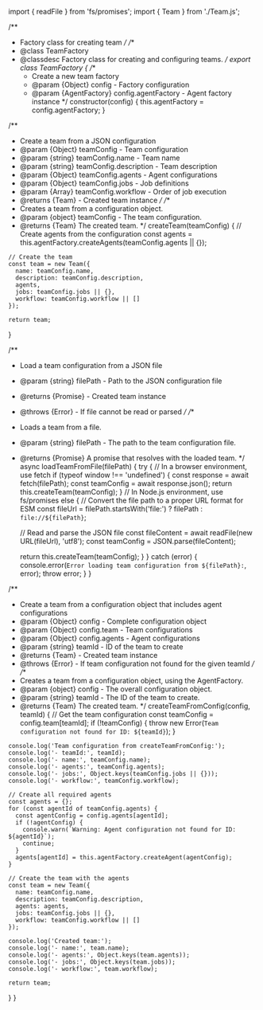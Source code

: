 import { readFile } from 'fs/promises';
import { Team } from './Team.js';

/**
 * Factory class for creating team
 */
/**
 * @class TeamFactory
 * @classdesc Factory class for creating and configuring teams.
 */
export class TeamFactory {
  /**
   * Create a new team factory
   * @param {Object} config - Factory configuration
   * @param {AgentFactory} config.agentFactory - Agent factory instance
   */
  constructor(config) {
    this.agentFactory = config.agentFactory;
  }

  /**
   * Create a team from a JSON configuration
   * @param {Object} teamConfig - Team configuration
   * @param {string} teamConfig.name - Team name
   * @param {string} teamConfig.description - Team description
   * @param {Object} teamConfig.agents - Agent configurations
   * @param {Object} teamConfig.jobs - Job definitions
   * @param {Array<string>} teamConfig.workflow - Order of job execution
   * @returns {Team} - Created team instance
   */
  /**
   * Creates a team from a configuration object.
   * @param {object} teamConfig - The team configuration.
   * @returns {Team} The created team.
   */
  createTeam(teamConfig) {
    // Create agents from the configuration
    const agents = this.agentFactory.createAgents(teamConfig.agents || {});
    
    // Create the team
    const team = new Team({
      name: teamConfig.name,
      description: teamConfig.description,
      agents,
      jobs: teamConfig.jobs || {},
      workflow: teamConfig.workflow || []
    });
    
    return team;
  }

  /**
   * Load a team configuration from a JSON file
   * @param {string} filePath - Path to the JSON configuration file
   * @returns {Promise<Team>} - Created team instance
   * @throws {Error} - If file cannot be read or parsed
   */
  /**
   * Loads a team from a file.
   * @param {string} filePath - The path to the team configuration file.
   * @returns {Promise<Team>} A promise that resolves with the loaded team.
   */
  async loadTeamFromFile(filePath) {
    try {
      // In a browser environment, use fetch
      if (typeof window !== 'undefined') {
        const response = await fetch(filePath);
        const teamConfig = await response.json();
        return this.createTeam(teamConfig);
      } 
      // In Node.js environment, use fs/promises
      else {
        // Convert the file path to a proper URL format for ESM
        const fileUrl = filePath.startsWith('file:') ? filePath : `file://${filePath}`;
        
        // Read and parse the JSON file
        const fileContent = await readFile(new URL(fileUrl), 'utf8');
        const teamConfig = JSON.parse(fileContent);
        
        return this.createTeam(teamConfig);
      }
    } catch (error) {
      console.error(`Error loading team configuration from ${filePath}:`, error);
      throw error;
    }
  }

  /**
   * Create a team from a configuration object that includes agent configurations
   * @param {Object} config - Complete configuration object
   * @param {Object} config.team - Team configurations
   * @param {Object} config.agents - Agent configurations
   * @param {string} teamId - ID of the team to create
   * @returns {Team} - Created team instance
   * @throws {Error} - If team configuration not found for the given teamId
   */
  /**
   * Creates a team from a configuration object, using the AgentFactory.
   * @param {object} config - The overall configuration object.
   * @param {string} teamId - The ID of the team to create.
   * @returns {Team} The created team.
   */
  createTeamFromConfig(config, teamId) {
    // Get the team configuration
    const teamConfig = config.team[teamId];
    if (!teamConfig) {
      throw new Error(`Team configuration not found for ID: ${teamId}`);
    }
    
    console.log('Team configuration from createTeamFromConfig:');
    console.log('- teamId:', teamId);
    console.log('- name:', teamConfig.name);
    console.log('- agents:', teamConfig.agents);
    console.log('- jobs:', Object.keys(teamConfig.jobs || {}));
    console.log('- workflow:', teamConfig.workflow);
    
    // Create all required agents
    const agents = {};
    for (const agentId of teamConfig.agents) {
      const agentConfig = config.agents[agentId];
      if (!agentConfig) {
        console.warn(`Warning: Agent configuration not found for ID: ${agentId}`);
        continue;
      }
      agents[agentId] = this.agentFactory.createAgent(agentConfig);
    }
    
    // Create the team with the agents
    const team = new Team({
      name: teamConfig.name,
      description: teamConfig.description,
      agents: agents,
      jobs: teamConfig.jobs || {},
      workflow: teamConfig.workflow || []
    });
    
    console.log('Created team:');
    console.log('- name:', team.name);
    console.log('- agents:', Object.keys(team.agents));
    console.log('- jobs:', Object.keys(team.jobs));
    console.log('- workflow:', team.workflow);
    
    return team;
  }
}
